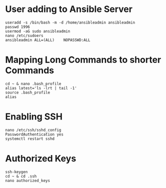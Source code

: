 # User adding to Ansible Server
```
useradd -s /bin/bash -m -d /home/ansibleadmin ansibleadmin
passwd 1996
usermod -aG sudo ansibleadmin
nano /etc/sudoers
ansibleadmin ALL=(ALL)    NOPASSWD:ALL
```
# Mapping Long Commands to shorter Commands
```
cd ~ & nano .bash_profile
alias latest='ls -lrt | tail -1'
source .bash_profile
alias
```
# Enabling SSH
```
nano /etc/ssh/sshd_config
PasswordAuthentication yes
systemctl restart sshd
```
# Authorized Keys
```
ssh-keygen
cd ~ & cd .ssh
nano authorized_keys
```
